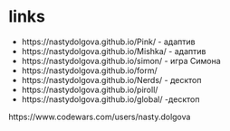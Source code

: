 # links
<ul>
  <li>https://nastydolgova.github.io/Pink/ - адаптив </>
  <li>https://nastydolgova.github.io/Mishka/ - адаптив </li>
  <li>https://nastydolgova.github.io/simon/ - игра Симона</li>
  <li>https://nastydolgova.github.io/form/</li>
  <li>https://nastydolgova.github.io/Nerds/ - десктоп</li>
  <li>https://nastydolgova.github.io/piroll/</li>
  <li>https://nastydolgova.github.io/global/ -десктоп</li>

</ul>
https://www.codewars.com/users/nasty.dolgova
